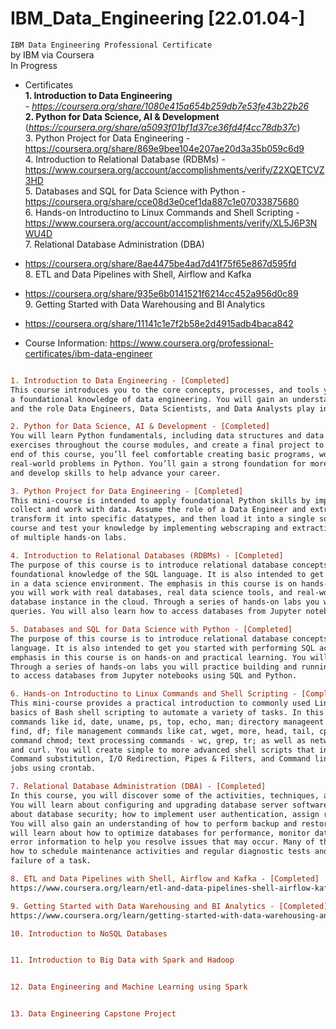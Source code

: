 # IBM_Data_Engineering [22.01.04-]
`IBM Data Engineering Professional Certificate`
<br/>by IBM via Coursera
<br/>In Progress

- Certificates
<br/> **1. Introduction to Data Engineering**
<br/>- *https://coursera.org/share/1080e415a654b259db7e53fe43b22b26*
<br/> **2. Python for Data Science, AI & Development** (*https://coursera.org/share/a5093f01bf1d37ce36fd4f4cc78db37c*)
<br/> 3. Python Project for Data Engineering - https://coursera.org/share/869e9bee104e207ae20d3a35b059c6d9
<br/> 4. Introduction to Relational Database (RDBMs) - https://www.coursera.org/account/accomplishments/verify/Z2XQETCVZ3HD
<br/> 5. Databases and SQL for Data Science with Python - https://coursera.org/share/cce08d3e0cef1da887c1e07033875680
<br/> 6. Hands-on Introductino to Linux Commands and Shell Scripting - https://www.coursera.org/account/accomplishments/verify/XL5J6P3NWU4D
<br/> 7. Relational Database Administration (DBA)
- https://coursera.org/share/8ae4475be4ad7d41f75f65e867d595fd
<br/> 8. ETL and Data Pipelines with Shell, Airflow and Kafka
- https://coursera.org/share/935e6b0141521f6214cc452a956d0c89
<br/> 9. Getting Started with Data Warehousing and BI Analytics
- https://coursera.org/share/11141c1e7f2b58e2d4915adb4baca842

- Course Information: https://www.coursera.org/professional-certificates/ibm-data-engineer

```diff

1. Introduction to Data Engineering - [Completed]
This course introduces you to the core concepts, processes, and tools you need to know in order to get 
a foundational knowledge of data engineering. You will gain an understanding of the modern data ecosystem 
and the role Data Engineers, Data Scientists, and Data Analysts play in this ecosystem. 

2. Python for Data Science, AI & Development - [Completed]
You will learn Python fundamentals, including data structures and data analysis, complete hands-on 
exercises throughout the course modules, and create a final project to demonstrate your new skills. By the 
end of this course, you’ll feel comfortable creating basic programs, working with data, and solving 
real-world problems in Python. You’ll gain a strong foundation for more advanced learning in the field, 
and develop skills to help advance your career. 

3. Python Project for Data Engineering - [Completed]
This mini-course is intended to apply foundational Python skills by implementing different techniques to 
collect and work with data. Assume the role of a Data Engineer and extract data from multiple file formats, 
transform it into specific datatypes, and then load it into a single source for analysis. Continue with the 
course and test your knowledge by implementing webscraping and extracting data with APIs all with the help 
of multiple hands-on labs.

4. Introduction to Relational Databases (RDBMs) - [Completed]
The purpose of this course is to introduce relational database concepts and help you learn and apply 
foundational knowledge of the SQL language. It is also intended to get you started with performing SQL access 
in a data science environment. The emphasis in this course is on hands-on and practical learning . As such, 
you will work with real databases, real data science tools, and real-world datasets. You will create a 
database instance in the cloud. Through a series of hands-on labs you will practice building and running SQL 
queries. You will also learn how to access databases from Jupyter notebooks using SQL and Python.

5. Databases and SQL for Data Science with Python - [Completed]
The purpose of this course is to introduce relational database concepts and foundational knowledge of the SQL 
language. It is also intended to get you started with performing SQL access in a data science environment. The 
emphasis in this course is on hands-on and practical learning. You will create a database instance in the cloud. 
Through a series of hands-on labs you will practice building and running SQL queries. You will also learn how 
to access databases from Jupyter notebooks using SQL and Python.

6. Hands-on Introductino to Linux Commands and Shell Scripting - [Completed]
This mini-course provides a practical introduction to commonly used Linux / UNIX shell commands and teaches you 
basics of Bash shell scripting to automate a variety of tasks. In this course you will work with general purpose 
commands like id, date, uname, ps, top, echo, man; directory manageent commands such as pwd, cd, mkdir, rmdir, 
find, df; file management commands like cat, wget, more, head, tail, cp, mv, touch, tar, zip, unzip; access control 
command chmod; text processing commands - wc, grep, tr; as well as networking commands - hostname, ping, ifconfig 
and curl. You will create simple to more advanced shell scripts that involve Metacha-racters, Quoting, Variables, 
Command substitution, I/O Redirection, Pipes & Filters, and Command line arguments. You will also schedule cron 
jobs using crontab.

7. Relational Database Administration (DBA) - [Completed]
In this course, you will discover some of the activities, techniques, and best practices for managing a database. 
You will learn about configuring and upgrading database server software and related products. You will also learn 
about database security; how to implement user authentication, assign roles, and assign object-level permissions. 
You will also gain an understanding of how to perform backup and restore procedures in case of system failures. You 
will learn about how to optimize databases for performance, monitor databases, collect diagnostic data, and access 
error information to help you resolve issues that may occur. Many of these tasks are repetitive, so you will learn 
how to schedule maintenance activities and regular diagnostic tests and send automated messages of the success or 
failure of a task.

8. ETL and Data Pipelines with Shell, Airflow and Kafka - [Completed]
https://www.coursera.org/learn/etl-and-data-pipelines-shell-airflow-kafka#outcomes

9. Getting Started with Data Warehousing and BI Analytics - [Completed]
https://www.coursera.org/learn/getting-started-with-data-warehousing-and-bi-analytics#outcomes

10. Introduction to NoSQL Databases


11. Introduction to Big Data with Spark and Hadoop


12. Data Engineering and Machine Learning using Spark


13. Data Engineering Capstone Project


```

